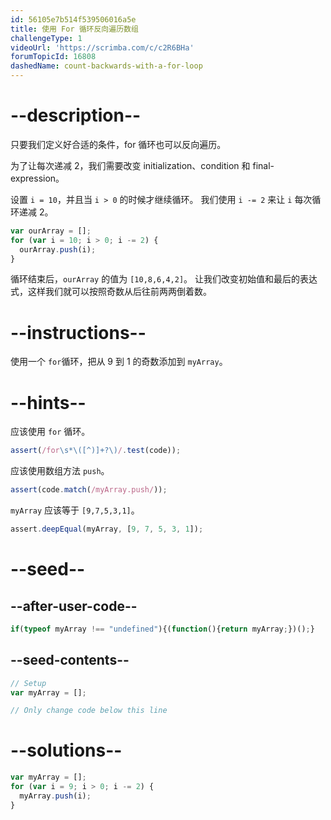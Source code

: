 ```yaml
---
id: 56105e7b514f539506016a5e
title: 使用 For 循环反向遍历数组
challengeType: 1
videoUrl: 'https://scrimba.com/c/c2R6BHa'
forumTopicId: 16808
dashedName: count-backwards-with-a-for-loop
---
```


# --description--

只要我们定义好合适的条件，for 循环也可以反向遍历。

为了让每次递减 2，我们需要改变 initialization、condition 和 final-expression。

设置 `i = 10`，并且当 `i > 0` 的时候才继续循环。 我们使用 `i -= 2` 来让 `i` 每次循环递减 2。

```js
var ourArray = [];
for (var i = 10; i > 0; i -= 2) {
  ourArray.push(i);
}
```

循环结束后，`ourArray` 的值为 `[10,8,6,4,2]`。 让我们改变初始值和最后的表达式，这样我们就可以按照奇数从后往前两两倒着数。

# --instructions--

使用一个 `for`循环，把从 9 到 1 的奇数添加到 `myArray`。

# --hints--

应该使用 `for` 循环。

```js
assert(/for\s*\([^)]+?\)/.test(code));
```

应该使用数组方法 `push`。

```js
assert(code.match(/myArray.push/));
```

`myArray` 应该等于 `[9,7,5,3,1]`。

```js
assert.deepEqual(myArray, [9, 7, 5, 3, 1]);
```

# --seed--

## --after-user-code--

```js
if(typeof myArray !== "undefined"){(function(){return myArray;})();}
```

## --seed-contents--

```js
// Setup
var myArray = [];

// Only change code below this line
```

# --solutions--

```js
var myArray = [];
for (var i = 9; i > 0; i -= 2) {
  myArray.push(i);
}
```
